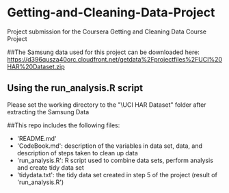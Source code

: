 # Getting-and-Cleaning-Data-Project
Project submission for the Coursera Getting and Cleaning Data Course Project

##The Samsung data used for this project can be downloaded here:
https://d396qusza40orc.cloudfront.net/getdata%2Fprojectfiles%2FUCI%20HAR%20Dataset.zip 

## Using the run_analysis.R script
Please set the working directory to the "\UCI HAR Dataset" folder after extracting the Samsung Data

##This repo includes the following files:
- 'README.md'
- 'CodeBook.md': description of the variables in data set, data, and description of steps taken to clean up data
- 'run_analysis.R': R script used to combine data sets, perform analysis and create tidy data set
- 'tidydata.txt': the tidy data set created in step 5 of the project (result of 'run_analysis.R')